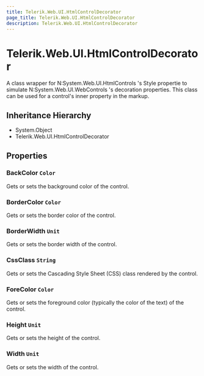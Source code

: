 ```yaml
---
title: Telerik.Web.UI.HtmlControlDecorator
page_title: Telerik.Web.UI.HtmlControlDecorator
description: Telerik.Web.UI.HtmlControlDecorator
---
```


# Telerik.Web.UI.HtmlControlDecorator

A class wrapper for N:System.Web.UI.HtmlControls 's Style propertie to simulate N:System.Web.UI.WebControls 's decoration properties. This class can be used for a control's inner property in the markup.

## Inheritance Hierarchy

* System.Object
* Telerik.Web.UI.HtmlControlDecorator

## Properties

###  BackColor `Color`

Gets or sets the background color of the control.

###  BorderColor `Color`

Gets or sets the border color of the control.

###  BorderWidth `Unit`

Gets or sets the border width of the control.

###  CssClass `String`

Gets or sets the Cascading Style Sheet (CSS) class rendered by the control.

###  ForeColor `Color`

Gets or sets the foreground color (typically the color of the text) of the control.

###  Height `Unit`

Gets or sets the height of the control.

###  Width `Unit`

Gets or sets the width of the control.

